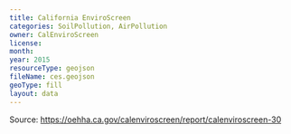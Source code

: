 ```yaml
---
title: California EnviroScreen
categories: SoilPollution, AirPollution
owner: CalEnviroScreen
license:
month:
year: 2015
resourceType: geojson
fileName: ces.geojson
geoType: fill
layout: data
---
```

Source: https://oehha.ca.gov/calenviroscreen/report/calenviroscreen-30